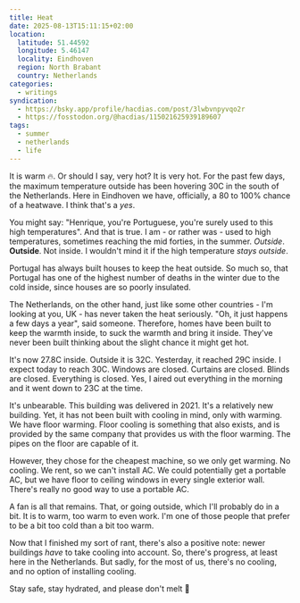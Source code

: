 ```yaml
---
title: Heat
date: 2025-08-13T15:11:15+02:00
location:
  latitude: 51.44592
  longitude: 5.46147
  locality: Eindhoven
  region: North Brabant
  country: Netherlands
categories:
  - writings
syndication:
  - https://bsky.app/profile/hacdias.com/post/3lwbvnpyvqo2r
  - https://fosstodon.org/@hacdias/115021625939189607
tags:
  - summer
  - netherlands
  - life
---
```


It is warm 🔥. Or should I say, very hot? It is very hot. For the past few days, the maximum temperature outside has been hovering 30C in the south of the Netherlands. Here in Eindhoven we have, officially, a 80 to 100% chance of a heatwave. I think that's a *yes*.

<!--more-->

You might say: "Henrique, you're Portuguese, you're surely used to this high temperatures". And that is true. I am - or rather was - used to high temperatures, sometimes reaching the mid forties, in the summer. *Outside*. **Outside**. Not inside. I wouldn't mind it if the high temperature *stays outside*.

Portugal has always built houses to keep the heat outside. So much so, that Portugal has one of the highest number of deaths in the winter due to the cold inside, since houses are so poorly insulated.

The Netherlands, on the other hand, just like some other countries - I'm looking at you, UK - has never taken the heat seriously. "Oh, it just happens a few days a year", said someone. Therefore, homes have been built to keep the warmth inside, to suck the warmth and bring it inside. They've never been built thinking about the slight chance it might get hot.

It's now 27.8C inside. Outside it is 32C. Yesterday, it reached 29C inside. I expect today to reach 30C. Windows are closed. Curtains are closed. Blinds are closed. Everything is closed. Yes, I aired out everything in the morning and it went down to 23C at the time.

It's unbearable. This building was delivered in 2021. It's a relatively new building. Yet, it has not been built with cooling in mind, only with warming. We have floor warming. Floor cooling is something that also exists, and is provided by the same company that provides us with the floor warming. The pipes on the floor are capable of it.

However, they chose for the cheapest machine, so we only get warming. No cooling. We rent, so we can't install AC. We could potentially get a portable AC, but we have floor to ceiling windows in every single exterior wall. There's really no good way to use a portable AC.

A fan is all that remains. That, or going outside, which I'll probably do in a bit. It is to warm, too warm to even work. I'm one of those people that prefer to be a bit too cold than a bit too warm.

Now that I finished my sort of rant, there's also a positive note: newer buildings *have* to take cooling into account. So, there's progress, at least here in the Netherlands. But sadly, for the most of us, there's no cooling, and no option of installing cooling.

Stay safe, stay hydrated, and please don't melt 🫠
